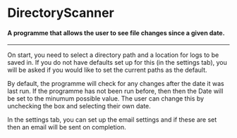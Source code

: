 # DirectoryScanner

#### A programme that allows the user to see file changes since a given date.

---

On start, you need to select a directory path and a location for logs to be saved in. If you do not have defaults set up for this (in the settings tab), you will be asked if you would like to set the current paths as the default.

By default, the programme will check for any changes after the date it was last run. If the programme has not been run before, then then the Date will be set to the minumum possible value. The user can change this by unchecking the box and selecting their own date.

In the settings tab, you can set up the email settings and if these are set then an email will be sent on completion.


